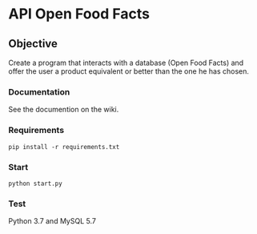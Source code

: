 # API Open Food Facts

## Objective

Create a program that interacts with a database (Open Food Facts) and offer 
the user a product equivalent or better than the one he has chosen.

### Documentation

See the documention on the wiki.

### Requirements

```
pip install -r requirements.txt
```

### Start

```
python start.py
```

### Test

Python 3.7 and MySQL 5.7
